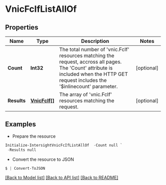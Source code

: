 # VnicFcIfListAllOf
## Properties

Name | Type | Description | Notes
------------ | ------------- | ------------- | -------------
**Count** | **Int32** | The total number of &#39;vnic.FcIf&#39; resources matching the request, accross all pages. The &#39;Count&#39; attribute is included when the HTTP GET request includes the &#39;$inlinecount&#39; parameter. | [optional] 
**Results** | [**VnicFcIf[]**](VnicFcIf.md) | The array of &#39;vnic.FcIf&#39; resources matching the request. | [optional] 

## Examples

- Prepare the resource
```powershell
Initialize-IntersightVnicFcIfListAllOf  -Count null `
 -Results null
```

- Convert the resource to JSON
```powershell
$ | Convert-ToJSON
```

[[Back to Model list]](../README.md#documentation-for-models) [[Back to API list]](../README.md#documentation-for-api-endpoints) [[Back to README]](../README.md)

